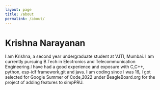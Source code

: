 ```yaml
---
layout: page
title: /about
permalink: /about/
---
```


# Krishna Narayanan
I am Krishna, a second year undergraduate student at VJTI, Mumbai. I am currently pursuing B.Tech in Electronics and Telecommunication Engineering.I have had a good experience and exposure with C,C++, python, esp-idf framework,git and java. I am coding since I was 16, I got selected for Google Summer of Code,2022 under BeagleBoard.org for the project of adding features to simpPRU.
